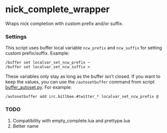 nick_complete_wrapper
=====================

Wraps nick completion with custom prefix and/or suffix.

### Settings

This script uses buffer local variable `ncw_prefix` and `ncw_suffix` for setting
custom prefix/suffix. Example:

    /buffer set localvar_set_ncw_prefix ~
    /buffer set localvar_set_ncw_suffix >

These variables only stay as long as the buffer isn't closed. If you want to
keep the values, you can use the `/autosetbuffer` command from script
[buffer_autoset.py][1]. For example:

    /autosetbuffer add irc.bitlbee.#twitter_* localvar_set_ncw_prefix @

### TODO

1. Compatibility with empty_complete.lua and prettype.lua
2. Better name

[1]: https://github.com/weechat/scripts/blob/master/python/buffer_autoset.py
